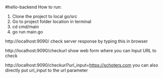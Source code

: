 #hello-backend
How to run:
1. Clone the project to local go/src
2. Go to project folder location in terminal
3. cd cmd/main
4. go run main.go

http://localhost:9090/ 
check server response by typing this in browser

http://localhost:9090/checkurl 
show web form where you can Input URL to check

http://localhost:9090/checkurl?url_input=https://schoters.com
you can also directly put url_input to the url parameter
